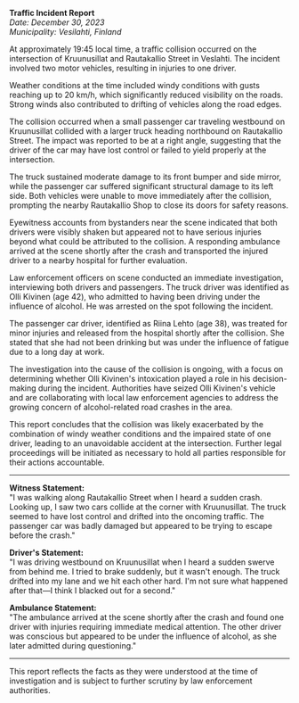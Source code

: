 

**Traffic Incident Report**  
*Date: December 30, 2023*  
*Municipality: Vesilahti, Finland*

At approximately 19:45 local time, a traffic collision occurred on the intersection of Kruunusillat and Rautakallio Street in Veslahti. The incident involved two motor vehicles, resulting in injuries to one driver.

Weather conditions at the time included windy conditions with gusts reaching up to 20 km/h, which significantly reduced visibility on the roads. Strong winds also contributed to drifting of vehicles along the road edges.

The collision occurred when a small passenger car traveling westbound on Kruunusillat collided with a larger truck heading northbound on Rautakallio Street. The impact was reported to be at a right angle, suggesting that the driver of the car may have lost control or failed to yield properly at the intersection.

The truck sustained moderate damage to its front bumper and side mirror, while the passenger car suffered significant structural damage to its left side. Both vehicles were unable to move immediately after the collision, prompting the nearby Rautakallio Shop to close its doors for safety reasons.

Eyewitness accounts from bystanders near the scene indicated that both drivers were visibly shaken but appeared not to have serious injuries beyond what could be attributed to the collision. A responding ambulance arrived at the scene shortly after the crash and transported the injured driver to a nearby hospital for further evaluation.

Law enforcement officers on scene conducted an immediate investigation, interviewing both drivers and passengers. The truck driver was identified as Olli Kivinen (age 42), who admitted to having been driving under the influence of alcohol. He was arrested on the spot following the incident.

The passenger car driver, identified as Riina Lehto (age 38), was treated for minor injuries and released from the hospital shortly after the collision. She stated that she had not been drinking but was under the influence of fatigue due to a long day at work.

The investigation into the cause of the collision is ongoing, with a focus on determining whether Olli Kivinen's intoxication played a role in his decision-making during the incident. Authorities have seized Olli Kivinen's vehicle and are collaborating with local law enforcement agencies to address the growing concern of alcohol-related road crashes in the area.

This report concludes that the collision was likely exacerbated by the combination of windy weather conditions and the impaired state of one driver, leading to an unavoidable accident at the intersection. Further legal proceedings will be initiated as necessary to hold all parties responsible for their actions accountable.

---

**Witness Statement:**  
"I was walking along Rautakallio Street when I heard a sudden crash. Looking up, I saw two cars collide at the corner with Kruunusillat. The truck seemed to have lost control and drifted into the oncoming traffic. The passenger car was badly damaged but appeared to be trying to escape before the crash."

**Driver's Statement:**  
"I was driving westbound on Kruunusillat when I heard a sudden swerve from behind me. I tried to brake suddenly, but it wasn't enough. The truck drifted into my lane and we hit each other hard. I'm not sure what happened after that—I think I blacked out for a second."

**Ambulance Statement:**  
"The ambulance arrived at the scene shortly after the crash and found one driver with injuries requiring immediate medical attention. The other driver was conscious but appeared to be under the influence of alcohol, as she later admitted during questioning."

---

This report reflects the facts as they were understood at the time of investigation and is subject to further scrutiny by law enforcement authorities.